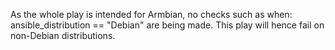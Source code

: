 
As the whole play is intended for Armbian, no checks such as
     when: ansible_distribution == "Debian"
are being made. This play will hence fail on non-Debian distributions.
